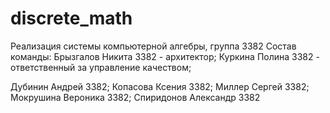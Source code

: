 # discrete_math
Реализация системы компьютерной алгебры, группа 3382
Состав команды:
Брызгалов Никита 3382 - архитектор;
Куркина Полина 3382 - ответственный за управление качеством;

Дубинин Андрей 3382;
Копасова Ксения 3382;
Миллер Сергей 3382;
Мокрушина Вероника 3382;
Спиридонов Александр 3382

